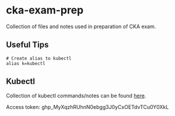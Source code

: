 # cka-exam-prep
Collection of files and notes used in preparation of CKA exam.

## Useful Tips

```shell
# Create alias to kubectl
alias k=kubectl
```

## Kubectl
Collection of kubectl commands/notes can be found [here](kubectl/README.md).

Access token: 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